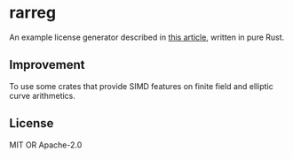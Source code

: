 rarreg
======

An example license generator described in [this article](doc/rarreg-howto.pdf), written in pure Rust.

Improvement
-----------

To use some crates that provide SIMD features on finite field and elliptic curve arithmetics.

License
-------

MIT OR Apache-2.0
